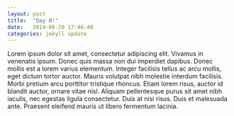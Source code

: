 ```yaml
---
layout: post
title:  "Day 0!"
date:   2014-06-20 17:46:40
categories: jekyll update
---
```


Lorem ipsum dolor sit amet, consectetur adipiscing elit. Vivamus in venenatis ipsum. Donec quis massa non dui imperdiet dapibus. Donec mollis est a lorem varius elementum. Integer facilisis tellus ac arcu mollis, eget dictum tortor auctor. Mauris volutpat nibh molestie interdum facilisis. Morbi pretium arcu porttitor tristique rhoncus. Etiam lorem risus, auctor id blandit auctor, ornare vitae nisl. Aliquam pellentesque purus sit amet nibh iaculis, nec egestas ligula consectetur. Duis at nisi risus. Duis et malesuada ante. Praesent eleifend mauris ut libero fermentum lacinia.
